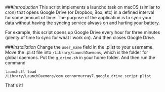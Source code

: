 ###_Introduction_
This script implements a launchd task on macOS (similar to cron) that opens Google Drive (or Dropbox, Box, etc) in a defined interval for some amount of time. The purpose of the application is to sync your data without having the syncing service always on and hurting your battery.

For example, this script opens up Google Drive every hour for three minutes (plenty of time to sync for what I work on). And then closes Google Drive. 

###_Installation_
Change the `user_name` field in the .plist to your username. Move the .plist file into `/Library/LaunchDaemons`, which is the folder for global daemons. Put the `g_drive.sh` in your home folder.  And then run the command

	launchctl load /Library/LaunchDaemons/com.connormurray7.google_drive_script.plist

That's it!
